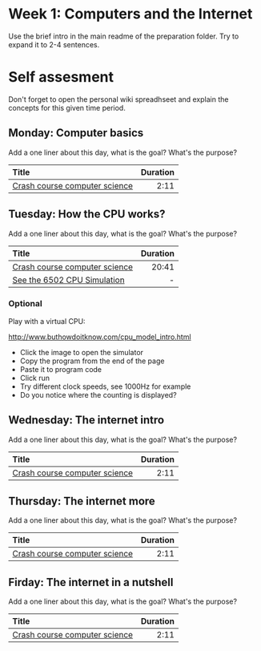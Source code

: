 # Week 1: Computers and the Internet

Use the brief intro in the main readme of the preparation folder. Try to expand it to 2-4 sentences.

# Self assesment

Don't forget to open the personal wiki spreadhseet and explain the concepts for this given time period. 

## Monday: Computer basics

Add a one liner about this day, what is the goal? What's the purpose?

| Title             | Duration |
| :---------------- | --------:|
| [Crash course computer science](https://www.youtube.com/watch?v=tpIctyqH29Q) | 2:11 |

## Tuesday: How the CPU works?

Add a one liner about this day, what is the goal? What's the purpose?

| Title             | Duration |
| :---------------- | --------:|
| [Crash course computer science](https://www.youtube.com/watch?v=cNN_tTXABUA) | 20:41 |
| [See the 6502 CPU Simulation](http://visual6502.org/JSSim/index.html)        | - |

### Optional

Play with a virtual CPU:

http://www.buthowdoitknow.com/cpu_model_intro.html

 - Click the image to open the simulator
 - Copy the program from the end of the page
 - Paste it to program code
 - Click run
 - Try different clock speeds, see 1000Hz for example  
 - Do you notice where the counting is displayed?

## Wednesday: The internet intro

Add a one liner about this day, what is the goal? What's the purpose?

| Title             | Duration |
| :---------------- | --------:|
| [Crash course computer science](https://www.youtube.com/watch?v=tpIctyqH29Q) | 2:11 |

## Thursday: The internet more

Add a one liner about this day, what is the goal? What's the purpose?

| Title             | Duration |
| :---------------- | --------:|
| [Crash course computer science](https://www.youtube.com/watch?v=tpIctyqH29Q) | 2:11 |

## Firday: The internet in a nutshell

Add a one liner about this day, what is the goal? What's the purpose?

| Title             | Duration |
| :---------------- | --------:|
| [Crash course computer science](https://www.youtube.com/watch?v=tpIctyqH29Q) | 2:11 |
